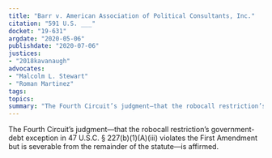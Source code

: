 ```yaml
---
title: "Barr v. American Association of Political Consultants, Inc."
citation: "591 U.S. ___"
docket: "19-631"
argdate: "2020-05-06"
publishdate: "2020-07-06"
justices:
- "2018kavanaugh"
advocates:
- "Malcolm L. Stewart"
- "Roman Martinez"
tags:
topics:
summary: "The Fourth Circuit’s judgment—that the robocall restriction’s government-debt exception in 47 U.S.C. § 227(b)(1)(A)(iii) violates the First Amendment but is severable from the remainder of the statute—is affirmed."
---
```

The Fourth Circuit’s judgment—that the robocall restriction’s government-debt exception in 47 U.S.C. § 227(b)(1)(A)(iii) violates the First Amendment but is severable from the remainder of the statute—is affirmed.